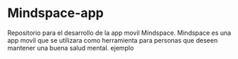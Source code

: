 # Mindspace-app
Repositorio para el desarrollo de la app movil Mindspace. Mindspace es una app movil que se utilizara como herramienta para personas que deseen mantener una buena salud mental.
ejemplo